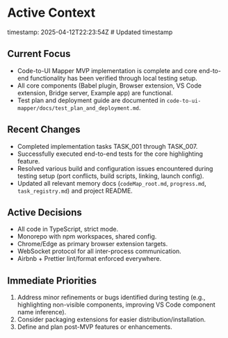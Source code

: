 # Active Context
timestamp: 2025-04-12T22:23:54Z # Updated timestamp

## Current Focus
- Code-to-UI Mapper MVP implementation is complete and core end-to-end functionality has been verified through local testing setup.
- All core components (Babel plugin, Browser extension, VS Code extension, Bridge server, Example app) are functional.
- Test plan and deployment guide are documented in `code-to-ui-mapper/docs/test_plan_and_deployment.md`.

## Recent Changes
- Completed implementation tasks TASK_001 through TASK_007.
- Successfully executed end-to-end tests for the core highlighting feature.
- Resolved various build and configuration issues encountered during testing setup (port conflicts, build scripts, linking, launch config).
- Updated all relevant memory docs (`codeMap_root.md`, `progress.md`, `task_registry.md`) and project README.

## Active Decisions
- All code in TypeScript, strict mode.
- Monorepo with npm workspaces, shared config.
- Chrome/Edge as primary browser extension targets.
- WebSocket protocol for all inter-process communication.
- Airbnb + Prettier lint/format enforced everywhere.

## Immediate Priorities
1. Address minor refinements or bugs identified during testing (e.g., highlighting non-visible components, improving VS Code component name inference).
2. Consider packaging extensions for easier distribution/installation.
3. Define and plan post-MVP features or enhancements.
